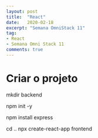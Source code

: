 ```yaml
---
layout: post
title:  "React"
date:   2020-02-18
excerpt: "Semana OmniStack 11"
tag:
- React
- Semana Omni Stack 11
comments: true
---
```



# Criar o projeto 

mkdir backend

npm init -y

npm install express

cd ..
npx create-react-app frontend